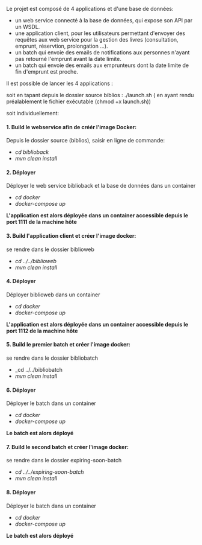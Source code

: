 Le projet est composé de 4 applications et d'une base de données:
* un web service connecté à la base de données, qui expose son API par un WSDL.
* une application client, pour les utilisateurs permettant d'envoyer des requêtes aux web service pour la gestion des livres (consultation, emprunt, réservtion, prolongation ...).
* un batch qui envoie des emails de notifications aux personnes n'ayant pas retourné l'emprunt avant la date limite.
* un batch qui envoie des emails aux emprunteurs dont la date limite de fin d'emprunt est proche.

Il est possible de lancer les 4 applications :

soit en tapant depuis le dossier source biblios : ./launch.sh ( en ayant rendu préalablement le fichier exécutable (chmod +x launch.sh))

soit individuellement:

#### 1. Build le webservice afin de créér l'image Docker:
Depuis le dossier source (biblios), saisir en ligne de commande:
  * _cd biblioback_
  * _mvn clean install_

#### 2. Déployer 
Déployer le web service biblioback et la base de données dans un container
  * _cd docker_
  * _docker-compose up_
  
  <b>L'application est alors déployée dans un container accessible depuis le port 1111 de la machine hôte</b>

#### 3. Build l'application client et créer l'image docker:
se rendre dans le dossier biblioweb 
  * _cd ../../biblioweb_
  * _mvn clean install_

#### 4. Déployer 
Déployer biblioweb dans un container
  * _cd docker_
  * _docker-compose up_

  <b>L'application est alors déployée dans un container accessible depuis le port 1112 de la machine hôte</b>

#### 5. Build le premier batch et créer l'image docker:
se rendre dans le dossier bibliobatch 
  * _cd ../../bibliobatch
  * _mvn clean install_  
  
#### 6. Déployer 
Déployer le batch dans un container
  * _cd docker_
  * _docker-compose up_

  <b>Le batch est alors déployé </b>
  
#### 7. Build le second batch et créer l'image docker:
se rendre dans le dossier expiring-soon-batch
  * _cd ../../expiring-soon-batch_
  * _mvn clean install_  
  
#### 8. Déployer 
Déployer le batch dans un container
  * _cd docker_
  * _docker-compose up_

  <b>Le batch est alors déployé 

